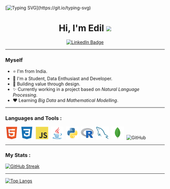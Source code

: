 [![Typing SVG](https://readme-typing-svg.herokuapp.com?color=%234FFAFF&lines=+Welcome+to+my+github+profile!!)](https://git.io/typing-svg)

<h1 align="center">Hi, I'm Edil <img src = "https://raw.githubusercontent.com/MartinHeinz/MartinHeinz/master/wave.gif" width = 20px /></h1>



<div id="badges" align = "center">
  <a href="https://www.linkedin.com/in/edil-auxillea-2b276a21a/">
    <img src="https://img.shields.io/badge/LinkedIn-blue?style=for-the-badge&logo=linkedin&logoColor=white" alt="LinkedIn Badge"/>
  </a>
   
</div>





---

<h3>Myself</h3>

 - ⭐ I'm from India.
 - 🙌 I'm a Student, Data Enthusiast and Developer.
 - 🚀 Building value through design.
 - ✨ Currently working in a project based on *Natural Language Processing*.
 - ❤️ Learning *Big Data* and *Mathematical Modelling*.

---

<h3 align="left">Languages and Tools :</h3>
<div>
  <img src="https://github.com/devicons/devicon/blob/master/icons/html5/html5-original.svg" title="HTML5" alt="HTML" width="40" height="40"/>&nbsp;
  <img src="https://github.com/devicons/devicon/blob/master/icons/css3/css3-plain.svg"  title="CSS3" alt="CSS" width="40" height="40"/>&nbsp;
  <img src="https://github.com/devicons/devicon/blob/master/icons/javascript/javascript-original.svg" title="JavaScript" alt="JavaScript" width="40" height="40"/>&nbsp;
  <img src="https://github.com/devicons/devicon/blob/master/icons/java/java-original.svg" title="Java" alt="Java" width="40" height="40"/>&nbsp;
  <img src="https://github.com/devicons/devicon/blob/master/icons/python/python-original.svg" title="Python" alt="python" width="40" height="40"/>&nbsp;
  <img src="https://github.com/devicons/devicon/blob/master/icons/r/r-original.svg" title="R" alt="R" width="40" height="40"/>&nbsp;
  <img src="https://github.com/devicons/devicon/blob/master/icons/mysql/mysql-original.svg" title="MySQL"  alt="MySQL" width="40" height="40"/>&nbsp;
  <img src="https://github.com/devicons/devicon/blob/master/icons/mongodb/mongodb-original.svg" title="MongoDB"  alt="mongodb" width="40" height="40"/>&nbsp;
  <img src="https://github.com/rahulbanerjee26/githubProfileReadmeGenerator/blob/main/icons/github.svg" title="GitHub" alt="GitHub" width="40" height="40"/>
</div>


---

###  My Stats :

[![GitHub Streak](http://github-readme-streak-stats.herokuapp.com?user=edilauxillea&theme=tokyonight&hide_border=true&date_format=M%20j%5B%2C%20Y%5D)](https://git.io/streak-stats)

---

[![Top Langs](https://github-readme-stats.vercel.app/api/top-langs/?username=edilauxillea&layout=compact&theme=vision-friendly-dark)](https://github.com/edilauxillea/github-readme-stats)
